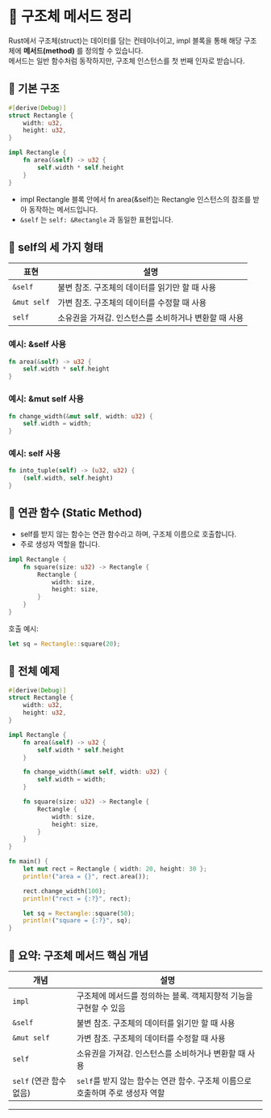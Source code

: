 # 🧱 구조체 메서드 정리
Rust에서 구조체(struct)는 데이터를 담는 컨테이너이고, impl 블록을 통해 해당 구조체에 **메서드(method)** 를 정의할 수 있습니다.  
메서드는 일반 함수처럼 동작하지만, 구조체 인스턴스를 첫 번째 인자로 받습니다.

## 📌 기본 구조
```rust
#[derive(Debug)]
struct Rectangle {
    width: u32,
    height: u32,
}

impl Rectangle {
    fn area(&self) -> u32 {
        self.width * self.height
    }
}
```

- impl Rectangle 블록 안에서 fn area(&self)는 Rectangle 인스턴스의 참조를 받아 동작하는 메서드입니다.
- `&self` 는 `self: &Rectangle` 과 동일한 표현입니다.

## 🧠 self의 세 가지 형태
| 표현        | 설명                                                         |
|-------------|--------------------------------------------------------------|
| `&self`     | 불변 참조. 구조체의 데이터를 읽기만 할 때 사용               |
| `&mut self` | 가변 참조. 구조체의 데이터를 수정할 때 사용                  |
| `self`      | 소유권을 가져감. 인스턴스를 소비하거나 변환할 때 사용        |


### 예시: &self 사용
```rust
fn area(&self) -> u32 {
    self.width * self.height
}
```

### 예시: &mut self 사용
```rust
fn change_width(&mut self, width: u32) {
    self.width = width;
}
```

### 예시: self 사용
```rust
fn into_tuple(self) -> (u32, u32) {
    (self.width, self.height)
}
```

## 🧩 연관 함수 (Static Method)
- self를 받지 않는 함수는 연관 함수라고 하며, 구조체 이름으로 호출합니다.
- 주로 생성자 역할을 합니다.
```rust
impl Rectangle {
    fn square(size: u32) -> Rectangle {
        Rectangle {
            width: size,
            height: size,
        }
    }
}
```

호출 예시:
```rust
let sq = Rectangle::square(20);
```

## 🧪 전체 예제
```rust
#[derive(Debug)]
struct Rectangle {
    width: u32,
    height: u32,
}

impl Rectangle {
    fn area(&self) -> u32 {
        self.width * self.height
    }

    fn change_width(&mut self, width: u32) {
        self.width = width;
    }

    fn square(size: u32) -> Rectangle {
        Rectangle {
            width: size,
            height: size,
        }
    }
}

fn main() {
    let mut rect = Rectangle { width: 20, height: 30 };
    println!("area = {}", rect.area());

    rect.change_width(100);
    println!("rect = {:?}", rect);

    let sq = Rectangle::square(50);
    println!("square = {:?}", sq);
}
```

## 🧭 요약: 구조체 메서드 핵심 개념
| 개념         | 설명                                                                 |
|--------------|----------------------------------------------------------------------|
| `impl`       | 구조체에 메서드를 정의하는 블록. 객체지향적 기능을 구현할 수 있음     |
| `&self`      | 불변 참조. 구조체의 데이터를 읽기만 할 때 사용                         |
| `&mut self`  | 가변 참조. 구조체의 데이터를 수정할 때 사용                            |
| `self`       | 소유권을 가져감. 인스턴스를 소비하거나 변환할 때 사용                   |
| `self` (연관 함수 없음) | `self`를 받지 않는 함수는 연관 함수. 구조체 이름으로 호출하며 주로 생성자 역할 |

---



